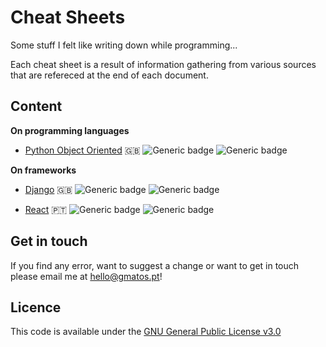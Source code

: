 # Cheat Sheets

Some stuff I felt like writing down while programming...

Each cheat sheet is a result of information gathering from various sources that are refereced at the end of each document.



## Content 
**On programming languages**

- [Python Object Oriented](/PythonObjectOriented.md) 🇬🇧 ![Generic badge](https://img.shields.io/badge/Done-green.svg) ![Generic badge](https://img.shields.io/badge/LastUpdate:Oct2020-grey.svg)

**On frameworks**

- [Django](/Django.md) 🇬🇧 ![Generic badge](https://img.shields.io/badge/In_development-yellow.svg) ![Generic badge](https://img.shields.io/badge/LastUpdate:Oct2020-grey.svg)

- [React](/React.md) 🇵🇹 ![Generic badge](https://img.shields.io/badge/Done-green.svg) ![Generic badge](https://img.shields.io/badge/LastUpdate:Mar2021-grey.svg)



## Get in touch

If you find any error, want to suggest a change or want to get in touch please email me at [hello@gmatos.pt](mailto:hello@gmatos.pt)!



## Licence 

This code is available under the [GNU General Public License v3.0](LICENSE.md)